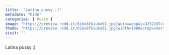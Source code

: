 ```yaml
---
title:  "Latina pussy :)"
metadate: "hide"
categories: [ Pussy ]
image: "https://preview.redd.it/6ibx8fkiuko51.jpg?auto=webp&s=3232197c4a36de74ffeb4453a4354102cc2ea2bd"
thumb: "https://preview.redd.it/6ibx8fkiuko51.jpg?width=1080&crop=smart&auto=webp&s=ace3ed8b28035acaecc7c3ae1eca13929d5bcb35"
visit: ""
---
```

Latina pussy :)
